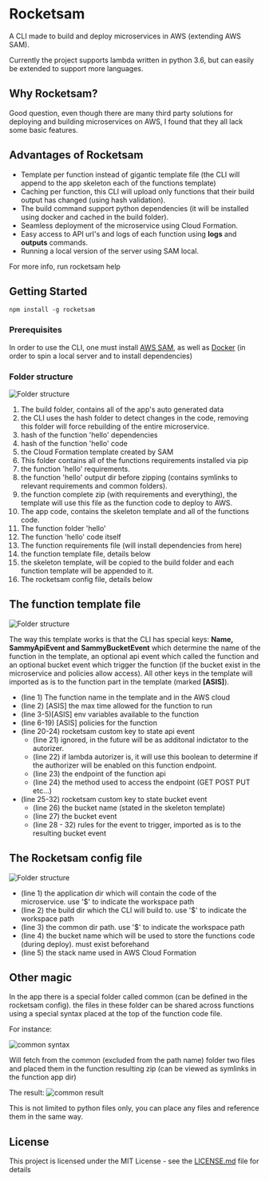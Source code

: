 # Rocketsam

A CLI made to build and deploy microservices in AWS (extending AWS SAM).

Currently the project supports lambda written in python 3.6, but can easily be extended to support more languages.

## Why Rocketsam?
Good question, even though there are many third party solutions for deploying and building microservices on AWS, I found that they all lack some basic features.

## Advantages of Rocketsam
* Template per function instead of gigantic template file (the CLI will append to the app skeleton each of the functions template)
* Caching per function, this CLI will upload only functions that their build output has changed (using hash validation).
* The build command support python dependencies (it will be installed using docker and cached in the build folder).
* Seamless deployment of the microservice using Cloud Formation.
* Easy access to API url's and logs of each function using **logs** and **outputs** commands.
* Running a local version of the server using SAM local.

For more info, run rocketsam help

## Getting Started

```
npm install -g rocketsam
```

### Prerequisites

In order to use the CLI, one must install [AWS SAM](https://aws.amazon.com/serverless/sam/), as well as [Docker](https://www.docker.com/) (in order to spin a local server and to install dependencies)

### Folder structure
![Folder structure](./img/structure.png)

1. The build folder, contains all of the app's auto generated data
2. the CLI uses the hash folder to detect changes in the code, removing this folder will force rebuilding of the entire microservice.
3. hash of the function 'hello' dependencies
4. hash of the function 'hello' code
5. the Cloud Formation template created by SAM
6. This folder contains all of the functions requirements installed via pip
7. the function 'hello' requirements.
8. the function 'hello' output dir before zipping (contains symlinks to relevant requirements and common folders).
9. the function complete zip (with requirements and everything), the template will use this file as the function code to deploy to AWS.
10. The app code, contains the skeleton template and all of the functions code.
11. The function folder 'hello'
12. The function 'hello' code itself
13. The function requirements file (will install dependencies from here)
14. the function template file, details below
15. the skeleton template, will be copied to the build folder and each function template will be appended to it.
16. The rocketsam config file, details below

## The function template file
![Folder structure](./img/functionyaml.png)

The way this template works is that the CLI has special keys: **Name, SammyApiEvent and SammyBucketEvent** which determine the name of the function in the template, an optional api event which called the function and an optional bucket event which trigger the function (if the bucket exist in the microservice and policies allow access). All other keys in the template will imported as is to the function part in the template (marked **[ASIS]**).

* (line 1) The function name in the template and in the AWS cloud
* (line 2) [ASIS] the max time allowed for the function to run
* (line 3-5)[ASIS] env variables available to the function
* (line 6-19) [ASIS] policies for the function
* (line 20-24) rocketsam custom key to state api event
  * (line 21) ignored, in the future will be as additonal indictator to the autorizer.
  * (line 22) if lambda autorizer is, it will use this boolean to determine if the authorizer will be enabled on this function endpoint.
  * (line 23) the endpoint of the function api
  * (line 24) the method used to access the endpoint (GET POST PUT etc...)
* (line 25-32) rocketsam custom key to state bucket event
    * (line 26) the bucket name (stated in the skeleton template)
    * (line 27) the bucket event
    * (line 28 - 32) rules for the event to trigger, imported as is to the resulting bucket event
## The Rocketsam config file
![Folder structure](./img/rocketsamyaml.png)

* (line 1) the application dir which will contain the code of the microservice. use '$' to indicate the workspace path
* (line 2) the build dir which the CLI will build to. use '$' to indicate the workspace path
* (line 3) the common dir path. use '$' to indicate the workspace path
* (line 4) the bucket name which will be used to store the functions code (during deploy). must exist beforehand
* (line 5) the stack name used in AWS Cloud Formation

## Other magic
In the app there is a special folder called common (can be defined in the rocketsam config). the files in these folder can be shared across functions using a special syntax placed at the top of the function code file.

For instance:

![common syntax](./img/commonsyntax.png)

Will fetch from the common (excluded from the path name) folder two files and placed them in the function resulting zip (can be viewed as symlinks in the function app dir)

The result:
![common result](./img/commonresult.png)

This is not limited to python files only, you can place any files and reference them in the same way.

## License

This project is licensed under the MIT License - see the [LICENSE.md](LICENSE.md) file for details